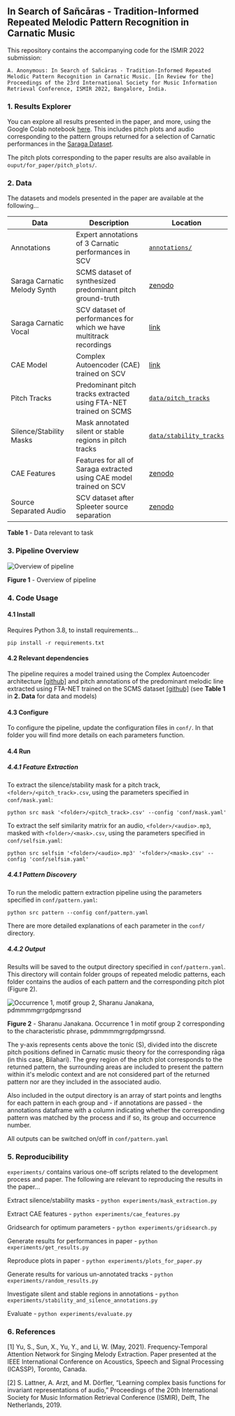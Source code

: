 ## In Search of Sañcāras - Tradition-Informed Repeated Melodic Pattern Recognition in Carnatic Music

This repository contains the accompanying code for the ISMIR 2022 submission:

`A. Anonymous: In Search of Sañcāras - Tradition-Informed Repeated Melodic Pattern Recognition in Carnatic Music. [In Review for the] Proceedings of the 23rd International Society for Music Information Retrieval Conference, ISMIR 2022, Bangalore, India.`

### 1. Results Explorer
You can explore all results presented in the paper, and more, using the Google Colab notebook [here](https://colab.research.google.com/drive/115wznvNTr0cdaKN3EBWuCJMz3n-A7P-J?usp=sharing). This includes pitch plots and audio corresponding to the pattern groups returned for a selection of Carnatic performances in the [Saraga Dataset](https://mtg.github.io/saraga/).

The pitch plots corresponding to the paper results are also available in `ouput/for_paper/pitch_plots/`.

### 2. Data
The datasets and models presented in the paper are available at the following...

| **Data**                     | **Description**                                                     | **Location**                                |
|------------------------------|---------------------------------------------------------------------|---------------------------------------------|
| Annotations                  | Expert annotations of 3 Carnatic performances in SCV                | [`annotations/`](https://github.com/MTG/searching_for_sancaras/tree/main/annotations)              |
| Saraga Carnatic Melody Synth | SCMS dataset of synthesized predominant pitch ground-truth          | [zenodo](https://zenodo.org/record/5553925) |
| Saraga Carnatic Vocal        | SCV dataset of performances for which we have multitrack recordings | [link](url)								   |
| CAE Model                    | Complex Autoencoder (CAE) trained on SCV                            | [link](url)                                 |
| Pitch Tracks                 | Predominant pitch tracks extracted using FTA-NET trained on SCMS    | [`data/pitch_tracks`](https://github.com/searching-sancaras-ISMIR22/searching_for_sancaras/tree/main/data/pitch_tracks)                         |
| Silence/Stability Masks      | Mask annotated silent or stable regions in pitch tracks             | [`data/stability_tracks`](https://github.com/searching-sancaras-ISMIR22/searching_for_sancaras/tree/main/data/stability_tracks)              |
| CAE Features                 | Features for all of Saraga extracted using CAE model trained on SCV | [zenodo](url)                               |
| Source Separated Audio       | SCV dataset after Spleeter source separation                        | [zenodo](url)                               |

**Table 1** - Data relevant to task

### 3. Pipeline Overview

![Overview of pipeline](./plots_for_paper/schematic.png?raw=true)

**Figure 1** - Overview of pipeline


### 4. Code Usage

#### 4.1 Install
Requires Python 3.8, to install requirements...

`pip install -r requirements.txt`

#### 4.2 Relevant dependencies
The pipeline requires a model trained using the Complex Autoencoder architecture [[github]](https://github.com/SonyCSLParis/cae-invar) and pitch annotations of the predominant melodic line extracted using FTA-NET trained on the SCMS dataset [[github]](https://github.com/TISMIR22-Carnatic/carnatic-pitch-patterns)  (see **Table 1** in **2. Data** for data and models)

#### 4.3 Configure

To configure the pipeline, update the configuration files in `conf/`. In that folder you will find more details on each parameters function.

#### 4.4 Run

##### 4.4.1 Feature Extraction
To extract the silence/stability mask for a pitch track, `<folder>/<pitch_track>.csv`, using the parameters specified in `conf/mask.yaml`:

```
python src mask '<folder>/<pitch_track>.csv' --config 'conf/mask.yaml'
```

To extract the self similarity matrix for an audio, `<folder>/<audio>.mp3`, masked with `<folder>/<mask>.csv`, using the parameters specified in `conf/selfsim.yaml`:

```
python src selfsim '<folder>/<audio>.mp3' '<folder>/<mask>.csv' --config 'conf/selfsim.yaml'
```

##### 4.4.1 Pattern Discovery

To run the melodic pattern extraction pipeline using the parameters specified in `conf/pattern.yaml`:

```
python src pattern --config conf/pattern.yaml
```

There are more detailed explanations of each parameter in the `conf/` directory.

##### 4.4.2 Output

Results will be saved to the output directory specified in `conf/pattern.yaml`. This directory will contain folder groups of repeated melodic patterns, each folder contains the audios of each pattern and the corresponding pitch plot (Figure 2).

![Occurrence 1, motif group 2, Sharanu Janakana, pdmmmmgrrgdpmgrssnd](output/for_paper/pitch_plots/Sharanu%20Janakana/motif_2_len%3D9.5/1_time%3D4min-24.89sec.png?raw=true)

**Figure 2** - Sharanu Janakana. Occurrence 1 in motif group 2 corresponding to the characteristic phrase, pdmmmmgrrgdpmgrssnd.

The y-axis represents cents above the tonic (S), divided into the discrete pitch positions defined in Carnatic music theory for the corresponding rāga (in this case, Bilahari). The grey region of the pitch plot corresponds to the returned pattern, the surrounding areas are included to present the pattern within it's melodic context and are not considered part of the returned pattern nor are they included in the associated audio.

Also included in the output directory is an array of start points and lengths for each pattern in each group and - if annotations are passed - the annotations dataframe with a column indicating whether the corresponding pattern was matched by the process and if so, its group and occurrence number.

All outputs can be switched on/off in `conf/pattern.yaml`

### 5. Reproducibility

`experiments/` contains various one-off scripts related to the development process and paper. The following are relevant to reproducing the results in the paper...	

Extract silence/stability masks - `python experiments/mask_extraction.py`

Extract CAE features - `python experiments/cae_features.py`

Gridsearch for optimum parameters - `python experiments/gridsearch.py`

Generate results for performances in paper - `python experiments/get_results.py`

Reproduce plots in paper - `python experiments/plots_for_paper.py`

Generate results for various un-annotated tracks - `python experiments/random_results.py`

Investigate silent and stable regions in annotations - `python experiments/stability_and_silence_annotations.py`

Evaluate - `python experiments/evaluate.py`

### 6. References

[1] Yu, S., Sun, X., Yu, Y., and Li, W. (May, 2021). Frequency-Temporal Attention Network for Singing Melody Extraction. Paper presented at the IEEE International Conference on Acoustics, Speech and Signal Processing (ICASSP), Toronto, Canada.

[2] S. Lattner, A. Arzt, and M. Dörfler, “Learning complex basis functions for invariant representations of audio,” Proceedings of the 20th International Society for Music Information Retrieval Conference (ISMIR), Delft, The Netherlands, 2019.

